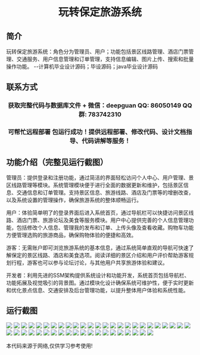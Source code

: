 <p><h1 align="center">玩转保定旅游系统</h1></p>

## 简介
玩转保定旅游系统：角色分为管理员、用户；功能包括景区线路管理、酒店门票管理、交通服务、用户信息管理和订单管理，支持信息编辑、图片上传、搜索和批量操作功能。    --计算机毕业设计源码；毕设源码；java毕业设计源码


## 联系方式
<p><h3 align="center">获取完整代码与数据库文件 + 微信：deepguan QQ: 86050149 QQ群: 783742310</h3></p>
<p><h3 align="center">可帮忙远程部署 包运行成功！提供远程部署、修改代码、设计文档指导、代码讲解等服务！</h3></p>

## 功能介绍（完整见运行截图）
管理员：提供登录和注册功能，通过简洁的界面轻松访问个人中心、用户管理、景区线路管理等模块。系统管理模块便于进行全面的数据更新和维护，包括景区信息、交通信息和订单管理。支持景区信息、旅游线路、酒店及门票等的增删改查，以及系统设置的管理操作，确保旅游系统的整体顺畅运行。

用户：体验简单明了的登录界面后进入系统首页，通过导航栏可以快捷访问景区线路、酒店门票、旅游论坛及美食等服务模块。用户中心提供完善的个人信息管理功能，包括修改个人信息、管理我的发布和订单、上传头像及查看收藏。购物车功能方便管理选购的旅游商品，确保购物体验的便捷和高效。

游客：无需账户即可浏览旅游系统的基本信息，通过系统简单直观的导航可快速了解保定的景区线路、酒店和美食选项。阅读详细的景区介绍和用户评价帮助游客规划行程，游客也可以参与论坛讨论，与其他用户共享旅游体验和建议。

开发者：利用先进的SSM架构提供系统设计和功能开发，系统首页包括导航栏、功能拓展及视觉吸引的背景图。通过模块化设计确保系统可维护性，便于实时更新和优化景点信息、交通安排及后台管理功能，以提升整体用户体验和系统性能。


## 运行截图
![](https://bs-1329754181.cos.ap-shanghai.myqcloud.com/ssm/WanderBaodingTourSystem/img/001.jpg)
![](https://bs-1329754181.cos.ap-shanghai.myqcloud.com/ssm/WanderBaodingTourSystem/img/002.jpg)
![](https://bs-1329754181.cos.ap-shanghai.myqcloud.com/ssm/WanderBaodingTourSystem/img/003.jpg)
![](https://bs-1329754181.cos.ap-shanghai.myqcloud.com/ssm/WanderBaodingTourSystem/img/004.jpg)
![](https://bs-1329754181.cos.ap-shanghai.myqcloud.com/ssm/WanderBaodingTourSystem/img/005.jpg)
![](https://bs-1329754181.cos.ap-shanghai.myqcloud.com/ssm/WanderBaodingTourSystem/img/006.jpg)
![](https://bs-1329754181.cos.ap-shanghai.myqcloud.com/ssm/WanderBaodingTourSystem/img/007.jpg)
![](https://bs-1329754181.cos.ap-shanghai.myqcloud.com/ssm/WanderBaodingTourSystem/img/008.jpg)
![](https://bs-1329754181.cos.ap-shanghai.myqcloud.com/ssm/WanderBaodingTourSystem/img/009.jpg)
![](https://bs-1329754181.cos.ap-shanghai.myqcloud.com/ssm/WanderBaodingTourSystem/img/010.jpg)
![](https://bs-1329754181.cos.ap-shanghai.myqcloud.com/ssm/WanderBaodingTourSystem/img/011.jpg)
![](https://bs-1329754181.cos.ap-shanghai.myqcloud.com/ssm/WanderBaodingTourSystem/img/012.jpg)
![](https://bs-1329754181.cos.ap-shanghai.myqcloud.com/ssm/WanderBaodingTourSystem/img/013.jpg)
![](https://bs-1329754181.cos.ap-shanghai.myqcloud.com/ssm/WanderBaodingTourSystem/img/014.jpg)
![](https://bs-1329754181.cos.ap-shanghai.myqcloud.com/ssm/WanderBaodingTourSystem/img/015.jpg)
![](https://bs-1329754181.cos.ap-shanghai.myqcloud.com/ssm/WanderBaodingTourSystem/img/016.jpg)
![](https://bs-1329754181.cos.ap-shanghai.myqcloud.com/ssm/WanderBaodingTourSystem/img/017.jpg)
![](https://bs-1329754181.cos.ap-shanghai.myqcloud.com/ssm/WanderBaodingTourSystem/img/018.jpg)
![](https://bs-1329754181.cos.ap-shanghai.myqcloud.com/ssm/WanderBaodingTourSystem/img/019.jpg)
![](https://bs-1329754181.cos.ap-shanghai.myqcloud.com/ssm/WanderBaodingTourSystem/img/020.jpg)
![](https://bs-1329754181.cos.ap-shanghai.myqcloud.com/ssm/WanderBaodingTourSystem/img/021.jpg)
![](https://bs-1329754181.cos.ap-shanghai.myqcloud.com/ssm/WanderBaodingTourSystem/img/022.jpg)
![](https://bs-1329754181.cos.ap-shanghai.myqcloud.com/ssm/WanderBaodingTourSystem/img/023.jpg)
![](https://bs-1329754181.cos.ap-shanghai.myqcloud.com/ssm/WanderBaodingTourSystem/img/024.jpg)
![](https://bs-1329754181.cos.ap-shanghai.myqcloud.com/ssm/WanderBaodingTourSystem/img/025.jpg)
![](https://bs-1329754181.cos.ap-shanghai.myqcloud.com/ssm/WanderBaodingTourSystem/img/026.jpg)
![](https://bs-1329754181.cos.ap-shanghai.myqcloud.com/ssm/WanderBaodingTourSystem/img/027.jpg)
![](https://bs-1329754181.cos.ap-shanghai.myqcloud.com/ssm/WanderBaodingTourSystem/img/028.jpg)
![](https://bs-1329754181.cos.ap-shanghai.myqcloud.com/ssm/WanderBaodingTourSystem/img/029.jpg)
![](https://bs-1329754181.cos.ap-shanghai.myqcloud.com/ssm/WanderBaodingTourSystem/img/030.jpg)
![](https://bs-1329754181.cos.ap-shanghai.myqcloud.com/ssm/WanderBaodingTourSystem/img/031.jpg)
![](https://bs-1329754181.cos.ap-shanghai.myqcloud.com/ssm/WanderBaodingTourSystem/img/032.jpg)
![](https://bs-1329754181.cos.ap-shanghai.myqcloud.com/ssm/WanderBaodingTourSystem/img/033.jpg)
![](https://bs-1329754181.cos.ap-shanghai.myqcloud.com/ssm/WanderBaodingTourSystem/img/034.jpg)
![](https://bs-1329754181.cos.ap-shanghai.myqcloud.com/ssm/WanderBaodingTourSystem/img/035.jpg)
![](https://bs-1329754181.cos.ap-shanghai.myqcloud.com/ssm/WanderBaodingTourSystem/img/036.jpg)
![](https://bs-1329754181.cos.ap-shanghai.myqcloud.com/ssm/WanderBaodingTourSystem/img/037.jpg)
![](https://bs-1329754181.cos.ap-shanghai.myqcloud.com/ssm/WanderBaodingTourSystem/img/038.jpg)
![](https://bs-1329754181.cos.ap-shanghai.myqcloud.com/ssm/WanderBaodingTourSystem/img/039.jpg)
![](https://bs-1329754181.cos.ap-shanghai.myqcloud.com/ssm/WanderBaodingTourSystem/img/040.jpg)
![](https://bs-1329754181.cos.ap-shanghai.myqcloud.com/ssm/WanderBaodingTourSystem/img/041.jpg)
![](https://bs-1329754181.cos.ap-shanghai.myqcloud.com/ssm/WanderBaodingTourSystem/img/042.jpg)
![](https://bs-1329754181.cos.ap-shanghai.myqcloud.com/ssm/WanderBaodingTourSystem/img/043.jpg)
![](https://bs-1329754181.cos.ap-shanghai.myqcloud.com/ssm/WanderBaodingTourSystem/img/044.jpg)
![](https://bs-1329754181.cos.ap-shanghai.myqcloud.com/ssm/WanderBaodingTourSystem/img/045.jpg)

<p>本代码来源于网络,仅供学习参考使用!</p>

